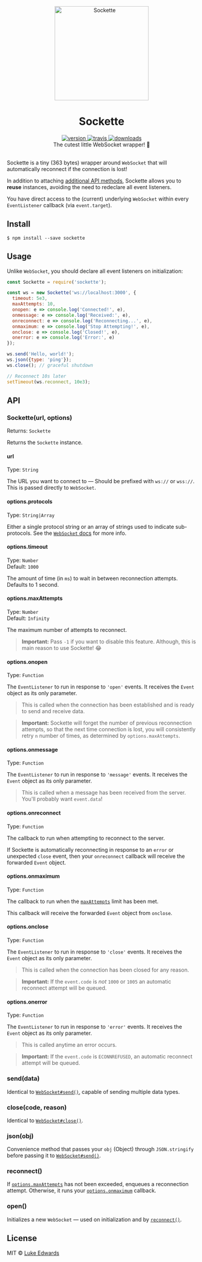<div align="center">
  <img src="https://github.com/lukeed/sockette/raw/master/sockette.jpg" alt="Sockette" height="250" />
</div>

<h1 align="center">Sockette</h1>

<div align="center">
  <a href="https://npmjs.org/package/sockette">
    <img src="https://badgen.now.sh/npm/v/sockette" alt="version" />
  </a>
  <a href="https://travis-ci.org/lukeed/sockette">
    <img src="https://badgen.now.sh/travis/lukeed/sockette" alt="travis" />
  </a>
  <a href="https://npmjs.org/package/sockette">
    <img src="https://badgen.now.sh/npm/dm/sockette" alt="downloads" />
  </a>
</div>

<div align="center">The cutest little WebSocket wrapper! 🧦</div>

<br />

Sockette is a tiny (363 bytes) wrapper around `WebSocket` that will automatically reconnect if the connection is lost!

In addition to attaching [additional API methods](#api), Sockette allows you to **reuse** instances, avoiding the need to redeclare all event listeners.

You have direct access to the (current) underlying `WebSocket` within every `EventListener` callback (via `event.target`).


## Install

```
$ npm install --save sockette
```


## Usage

Unlike `WebSocket`, you should declare all event listeners on initialization:
```js
const Sockette = require('sockette');

const ws = new Sockette('ws://localhost:3000', {
  timeout: 5e3,
  maxAttempts: 10,
  onopen: e => console.log('Connected!', e),
  onmessage: e => console.log('Received:', e),
  onreconnect: e => console.log('Reconnecting...', e),
  onmaximum: e => console.log('Stop Attempting!', e),
  onclose: e => console.log('Closed!', e),
  onerror: e => console.log('Error:', e)
});

ws.send('Hello, world!');
ws.json({type: 'ping'});
ws.close(); // graceful shutdown

// Reconnect 10s later
setTimeout(ws.reconnect, 10e3);
```


## API

### Sockette(url, options)

Returns: `Sockette`

Returns the `Sockette` instance.

#### url
Type: `String`

The URL you want to connect to &mdash; Should be prefixed with `ws://` or `wss://`. This is passed directly to `WebSocket`.

#### options.protocols
Type: `String|Array`

Either a single protocol string or an array of strings used to indicate sub-protocols. See the [`WebSocket` docs][MDN] for more info.

#### options.timeout
Type: `Number`<br>
Default: `1000`

The amount of time (in `ms`) to wait in between reconnection attempts. Defaults to 1 second.

#### options.maxAttempts
Type: `Number`<br>
Default: `Infinity`

The maximum number of attempts to reconnect.

> **Important:** Pass `-1` if you want to disable this feature. Although, this is main reason to use Sockette! :joy:

#### options.onopen
Type: `Function`

The `EventListener` to run in response to `'open'` events. It receives the `Event` object as its only parameter.

> This is called when the connection has been established and is ready to send and receive data.

> **Important:** Sockette will forget the number of previous reconnection attempts, so that the next time connection is lost, you will consistently retry `n` number of times, as determined by `options.maxAttempts`.

#### options.onmessage
Type: `Function`

The `EventListener` to run in response to `'message'` events. It receives the `Event` object as its only parameter.

> This is called when a message has been received from the server. You'll probably want `event.data`!

#### options.onreconnect
Type: `Function`

The callback to run when attempting to reconnect to the server.

If Sockette is automatically reconnecting in response to an `error` or unexpected `close` event, then your `onreconnect` callback will receive the forwarded `Event` object.

#### options.onmaximum
Type: `Function`

The callback to run when the [`maxAttempts`](o#ptionsmaxattempts) limit has been met.

This callback will receive the forwarded `Event` object from `onclose`.

#### options.onclose
Type: `Function`

The `EventListener` to run in response to `'close'` events. It receives the `Event` object as its only parameter.

> This is called when the connection has been closed for any reason.

> **Important:** If the `event.code` is _not_ `1000` or `1005` an automatic reconnect attempt will be queued.

#### options.onerror
Type: `Function`

The `EventListener` to run in response to `'error'` events. It receives the `Event` object as its only parameter.

> This is called anytime an error occurs.

> **Important:** If the `event.code` is `ECONNREFUSED`, an automatic reconnect attempt will be queued.

### send(data)

Identical to [`WebSocket#send()`][send], capable of sending multiple data types.

### close(code, reason)

Identical to [`WebSocket#close()`][close].

### json(obj)

Convenience method that passes your `obj` (Object) through `JSON.stringify` before passing it to [`WebSocket#send()`][send].

### reconnect()

If [`options.maxAttempts`](#optionsmaxattempts) has not been exceeded, enqueues a reconnection attempt. Otherwise, it runs your [`options.onmaximum`](#optionsonmaximum) callback.

### open()

Initializes a new `WebSocket` &mdash; used on initialization and by [`reconnect()`](#reconnect).


## License

MIT © [Luke Edwards](https://lukeed.com)

[MDN]: https://developer.mozilla.org/en-US/docs/Web/API/WebSocket
[close]: https://developer.mozilla.org/en-US/docs/Web/API/WebSocket#close()
[send]: https://developer.mozilla.org/en-US/docs/Web/API/WebSocket#send()
